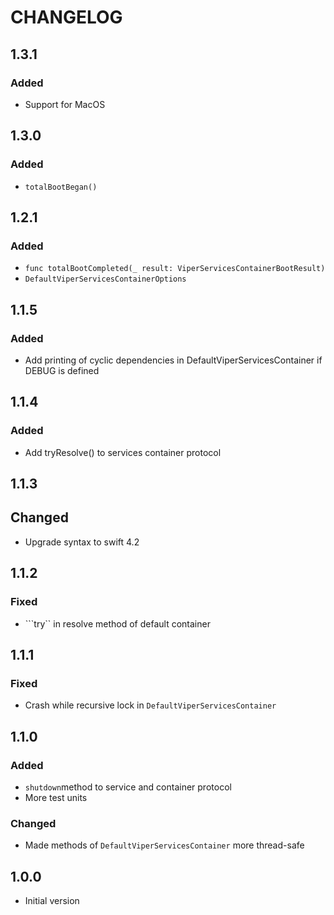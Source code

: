 # CHANGELOG

## 1.3.1
### Added
* Support for MacOS

## 1.3.0
### Added
* ```totalBootBegan()```

## 1.2.1
### Added
*  ```func totalBootCompleted(_ result: ViperServicesContainerBootResult)```
*  ```DefaultViperServicesContainerOptions```

## 1.1.5
### Added
* Add printing of cyclic dependencies in DefaultViperServicesContainer if DEBUG is defined

## 1.1.4
### Added
* Add tryResolve() to services container protocol

## 1.1.3
## Changed
* Upgrade syntax to swift 4.2

## 1.1.2
### Fixed
* ```try`` in resolve method of default container

## 1.1.1
### Fixed
* Crash while recursive lock in ```DefaultViperServicesContainer```

## 1.1.0
### Added
* ```shutdown```method to service and container protocol
* More test units

### Changed
* Made methods of ```DefaultViperServicesContainer``` more thread-safe

## 1.0.0
* Initial version

